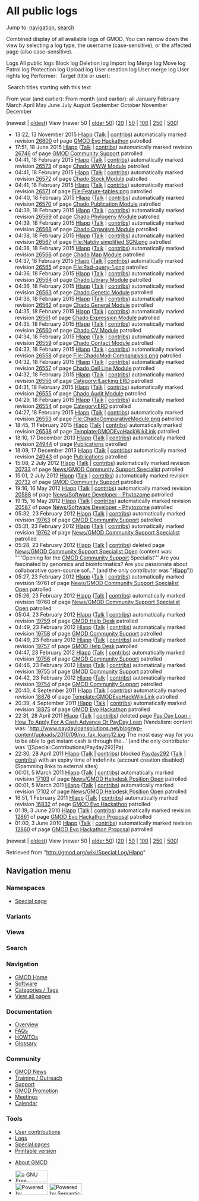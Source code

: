 <div id="mw-page-base" class="noprint">

</div>

<div id="mw-head-base" class="noprint">

</div>

<div id="content" class="mw-body" role="main">

<span id="top"></span>

<div id="mw-js-message" style="display:none;">

</div>



# <span dir="auto">All public logs</span>

<div id="bodyContent">

<div id="contentSub">

</div>

<div id="jump-to-nav" class="mw-jump">

Jump to: [navigation](#mw-navigation), [search](#p-search)

</div>

<div id="mw-content-text">

Combined display of all available logs of GMOD. You can narrow down the
view by selecting a log type, the username (case-sensitive), or the
affected page (also case-sensitive).

Logs All public logs Block log Deletion log Import log Merge log Move
log Patrol log Protection log Upload log User creation log User merge
log User rights log <span style="white-space: nowrap">Performer: </span>
<span style="white-space: nowrap">Target (title or user): </span>

 Search titles starting with this text

From year (and earlier): From month (and earlier): all January February
March April May June July August September October November December

(newest \| <a
href="/mediawiki/index.php?title=Special:Log/Hlapp&amp;dir=prev&amp;type=&amp;user=Hlapp"
class="mw-lastlink" rel="last" title="Special:Log/Hlapp">oldest</a>)
View (newer 50 \| <a
href="/mediawiki/index.php?title=Special:Log/Hlapp&amp;offset=20100603010043&amp;type=&amp;user=Hlapp"
class="mw-nextlink" rel="next" title="Special:Log/Hlapp">older 50</a>)
(<a
href="/mediawiki/index.php?title=Special:Log/Hlapp&amp;offset=&amp;limit=20&amp;type=&amp;user=Hlapp"
class="mw-numlink" title="Special:Log/Hlapp">20</a> \| <a
href="/mediawiki/index.php?title=Special:Log/Hlapp&amp;offset=&amp;limit=50&amp;type=&amp;user=Hlapp"
class="mw-numlink" title="Special:Log/Hlapp">50</a> \| <a
href="/mediawiki/index.php?title=Special:Log/Hlapp&amp;offset=&amp;limit=100&amp;type=&amp;user=Hlapp"
class="mw-numlink" title="Special:Log/Hlapp">100</a> \| <a
href="/mediawiki/index.php?title=Special:Log/Hlapp&amp;offset=&amp;limit=250&amp;type=&amp;user=Hlapp"
class="mw-numlink" title="Special:Log/Hlapp">250</a> \| <a
href="/mediawiki/index.php?title=Special:Log/Hlapp&amp;offset=&amp;limit=500&amp;type=&amp;user=Hlapp"
class="mw-numlink" title="Special:Log/Hlapp">500</a>)

- 13:22, 13 November 2015 <a href="/wiki/User:Hlapp" class="mw-userlink"
  title="User:Hlapp">Hlapp</a> <span class="mw-usertoollinks">(<a
  href="/mediawiki/index.php?title=User_talk:Hlapp&amp;action=edit&amp;redlink=1"
  class="new" title="User talk:Hlapp (page does not exist)">Talk</a> \|
  [contribs](/wiki/Special:Contributions/Hlapp "Special:Contributions/Hlapp"))</span>
  automatically marked revision
  [26800](/mediawiki/index.php?title=GMOD_Evo_Hackathon&oldid=26800&diff=prev "GMOD Evo Hackathon")
  of page [GMOD Evo
  Hackathon](/wiki/GMOD_Evo_Hackathon "GMOD Evo Hackathon") patrolled
- 17:51, 18 June 2015 <a href="/wiki/User:Hlapp" class="mw-userlink"
  title="User:Hlapp">Hlapp</a> <span class="mw-usertoollinks">(<a
  href="/mediawiki/index.php?title=User_talk:Hlapp&amp;action=edit&amp;redlink=1"
  class="new" title="User talk:Hlapp (page does not exist)">Talk</a> \|
  [contribs](/wiki/Special:Contributions/Hlapp "Special:Contributions/Hlapp"))</span>
  automatically marked revision
  [26746](/mediawiki/index.php?title=GMOD_Community_Support&oldid=26746&diff=prev "GMOD Community Support")
  of page [GMOD Community
  Support](/wiki/GMOD_Community_Support "GMOD Community Support")
  patrolled
- 04:41, 18 February 2015 <a href="/wiki/User:Hlapp" class="mw-userlink"
  title="User:Hlapp">Hlapp</a> <span class="mw-usertoollinks">(<a
  href="/mediawiki/index.php?title=User_talk:Hlapp&amp;action=edit&amp;redlink=1"
  class="new" title="User talk:Hlapp (page does not exist)">Talk</a> \|
  [contribs](/wiki/Special:Contributions/Hlapp "Special:Contributions/Hlapp"))</span>
  automatically marked revision
  [26573](/mediawiki/index.php?title=Chado_WWW_Module&oldid=26573&diff=prev "Chado WWW Module")
  of page [Chado WWW Module](/wiki/Chado_WWW_Module "Chado WWW Module")
  patrolled
- 04:41, 18 February 2015 <a href="/wiki/User:Hlapp" class="mw-userlink"
  title="User:Hlapp">Hlapp</a> <span class="mw-usertoollinks">(<a
  href="/mediawiki/index.php?title=User_talk:Hlapp&amp;action=edit&amp;redlink=1"
  class="new" title="User talk:Hlapp (page does not exist)">Talk</a> \|
  [contribs](/wiki/Special:Contributions/Hlapp "Special:Contributions/Hlapp"))</span>
  automatically marked revision
  [26572](/mediawiki/index.php?title=Chado_Stock_Module&oldid=26572&diff=prev "Chado Stock Module")
  of page [Chado Stock
  Module](/wiki/Chado_Stock_Module "Chado Stock Module") patrolled
- 04:41, 18 February 2015 <a href="/wiki/User:Hlapp" class="mw-userlink"
  title="User:Hlapp">Hlapp</a> <span class="mw-usertoollinks">(<a
  href="/mediawiki/index.php?title=User_talk:Hlapp&amp;action=edit&amp;redlink=1"
  class="new" title="User talk:Hlapp (page does not exist)">Talk</a> \|
  [contribs](/wiki/Special:Contributions/Hlapp "Special:Contributions/Hlapp"))</span>
  automatically marked revision
  [26571](/mediawiki/index.php?title=File:Feature-tables.png&oldid=26571&diff=prev "File:Feature-tables.png")
  of page
  [File:Feature-tables.png](/wiki/File:Feature-tables.png "File:Feature-tables.png")
  patrolled
- 04:40, 18 February 2015 <a href="/wiki/User:Hlapp" class="mw-userlink"
  title="User:Hlapp">Hlapp</a> <span class="mw-usertoollinks">(<a
  href="/mediawiki/index.php?title=User_talk:Hlapp&amp;action=edit&amp;redlink=1"
  class="new" title="User talk:Hlapp (page does not exist)">Talk</a> \|
  [contribs](/wiki/Special:Contributions/Hlapp "Special:Contributions/Hlapp"))</span>
  automatically marked revision
  [26570](/mediawiki/index.php?title=Chado_Publication_Module&oldid=26570&diff=prev "Chado Publication Module")
  of page [Chado Publication
  Module](/wiki/Chado_Publication_Module "Chado Publication Module")
  patrolled
- 04:39, 18 February 2015 <a href="/wiki/User:Hlapp" class="mw-userlink"
  title="User:Hlapp">Hlapp</a> <span class="mw-usertoollinks">(<a
  href="/mediawiki/index.php?title=User_talk:Hlapp&amp;action=edit&amp;redlink=1"
  class="new" title="User talk:Hlapp (page does not exist)">Talk</a> \|
  [contribs](/wiki/Special:Contributions/Hlapp "Special:Contributions/Hlapp"))</span>
  automatically marked revision
  [26569](/mediawiki/index.php?title=Chado_Phylogeny_Module&oldid=26569&diff=prev "Chado Phylogeny Module")
  of page [Chado Phylogeny
  Module](/wiki/Chado_Phylogeny_Module "Chado Phylogeny Module")
  patrolled
- 04:39, 18 February 2015 <a href="/wiki/User:Hlapp" class="mw-userlink"
  title="User:Hlapp">Hlapp</a> <span class="mw-usertoollinks">(<a
  href="/mediawiki/index.php?title=User_talk:Hlapp&amp;action=edit&amp;redlink=1"
  class="new" title="User talk:Hlapp (page does not exist)">Talk</a> \|
  [contribs](/wiki/Special:Contributions/Hlapp "Special:Contributions/Hlapp"))</span>
  automatically marked revision
  [26568](/mediawiki/index.php?title=Chado_Organism_Module&oldid=26568&diff=prev "Chado Organism Module")
  of page [Chado Organism
  Module](/wiki/Chado_Organism_Module "Chado Organism Module") patrolled
- 04:38, 18 February 2015 <a href="/wiki/User:Hlapp" class="mw-userlink"
  title="User:Hlapp">Hlapp</a> <span class="mw-usertoollinks">(<a
  href="/mediawiki/index.php?title=User_talk:Hlapp&amp;action=edit&amp;redlink=1"
  class="new" title="User talk:Hlapp (page does not exist)">Talk</a> \|
  [contribs](/wiki/Special:Contributions/Hlapp "Special:Contributions/Hlapp"))</span>
  automatically marked revision
  [26567](/mediawiki/index.php?title=File:Natdiv_simplified_SGN.png&oldid=26567&diff=prev "File:Natdiv simplified SGN.png")
  of page [File:Natdiv simplified
  SGN.png](/wiki/File:Natdiv_simplified_SGN.png "File:Natdiv simplified SGN.png")
  patrolled
- 04:38, 18 February 2015 <a href="/wiki/User:Hlapp" class="mw-userlink"
  title="User:Hlapp">Hlapp</a> <span class="mw-usertoollinks">(<a
  href="/mediawiki/index.php?title=User_talk:Hlapp&amp;action=edit&amp;redlink=1"
  class="new" title="User talk:Hlapp (page does not exist)">Talk</a> \|
  [contribs](/wiki/Special:Contributions/Hlapp "Special:Contributions/Hlapp"))</span>
  automatically marked revision
  [26566](/mediawiki/index.php?title=Chado_Map_Module&oldid=26566&diff=prev "Chado Map Module")
  of page [Chado Map Module](/wiki/Chado_Map_Module "Chado Map Module")
  patrolled
- 04:37, 18 February 2015 <a href="/wiki/User:Hlapp" class="mw-userlink"
  title="User:Hlapp">Hlapp</a> <span class="mw-usertoollinks">(<a
  href="/mediawiki/index.php?title=User_talk:Hlapp&amp;action=edit&amp;redlink=1"
  class="new" title="User talk:Hlapp (page does not exist)">Talk</a> \|
  [contribs](/wiki/Special:Contributions/Hlapp "Special:Contributions/Hlapp"))</span>
  automatically marked revision
  [26565](/mediawiki/index.php?title=File:Rad-query-1.png&oldid=26565&diff=prev "File:Rad-query-1.png")
  of page
  [File:Rad-query-1.png](/wiki/File:Rad-query-1.png "File:Rad-query-1.png")
  patrolled
- 04:36, 18 February 2015 <a href="/wiki/User:Hlapp" class="mw-userlink"
  title="User:Hlapp">Hlapp</a> <span class="mw-usertoollinks">(<a
  href="/mediawiki/index.php?title=User_talk:Hlapp&amp;action=edit&amp;redlink=1"
  class="new" title="User talk:Hlapp (page does not exist)">Talk</a> \|
  [contribs](/wiki/Special:Contributions/Hlapp "Special:Contributions/Hlapp"))</span>
  automatically marked revision
  [26564](/mediawiki/index.php?title=Chado_Library_Module&oldid=26564&diff=prev "Chado Library Module")
  of page [Chado Library
  Module](/wiki/Chado_Library_Module "Chado Library Module") patrolled
- 04:36, 18 February 2015 <a href="/wiki/User:Hlapp" class="mw-userlink"
  title="User:Hlapp">Hlapp</a> <span class="mw-usertoollinks">(<a
  href="/mediawiki/index.php?title=User_talk:Hlapp&amp;action=edit&amp;redlink=1"
  class="new" title="User talk:Hlapp (page does not exist)">Talk</a> \|
  [contribs](/wiki/Special:Contributions/Hlapp "Special:Contributions/Hlapp"))</span>
  automatically marked revision
  [26563](/mediawiki/index.php?title=Chado_Genetic_Module&oldid=26563&diff=prev "Chado Genetic Module")
  of page [Chado Genetic
  Module](/wiki/Chado_Genetic_Module "Chado Genetic Module") patrolled
- 04:36, 18 February 2015 <a href="/wiki/User:Hlapp" class="mw-userlink"
  title="User:Hlapp">Hlapp</a> <span class="mw-usertoollinks">(<a
  href="/mediawiki/index.php?title=User_talk:Hlapp&amp;action=edit&amp;redlink=1"
  class="new" title="User talk:Hlapp (page does not exist)">Talk</a> \|
  [contribs](/wiki/Special:Contributions/Hlapp "Special:Contributions/Hlapp"))</span>
  automatically marked revision
  [26562](/mediawiki/index.php?title=Chado_General_Module&oldid=26562&diff=prev "Chado General Module")
  of page [Chado General
  Module](/wiki/Chado_General_Module "Chado General Module") patrolled
- 04:35, 18 February 2015 <a href="/wiki/User:Hlapp" class="mw-userlink"
  title="User:Hlapp">Hlapp</a> <span class="mw-usertoollinks">(<a
  href="/mediawiki/index.php?title=User_talk:Hlapp&amp;action=edit&amp;redlink=1"
  class="new" title="User talk:Hlapp (page does not exist)">Talk</a> \|
  [contribs](/wiki/Special:Contributions/Hlapp "Special:Contributions/Hlapp"))</span>
  automatically marked revision
  [26561](/mediawiki/index.php?title=Chado_Expression_Module&oldid=26561&diff=prev "Chado Expression Module")
  of page [Chado Expression
  Module](/wiki/Chado_Expression_Module "Chado Expression Module")
  patrolled
- 04:35, 18 February 2015 <a href="/wiki/User:Hlapp" class="mw-userlink"
  title="User:Hlapp">Hlapp</a> <span class="mw-usertoollinks">(<a
  href="/mediawiki/index.php?title=User_talk:Hlapp&amp;action=edit&amp;redlink=1"
  class="new" title="User talk:Hlapp (page does not exist)">Talk</a> \|
  [contribs](/wiki/Special:Contributions/Hlapp "Special:Contributions/Hlapp"))</span>
  automatically marked revision
  [26560](/mediawiki/index.php?title=Chado_CV_Module&oldid=26560&diff=prev "Chado CV Module")
  of page [Chado CV Module](/wiki/Chado_CV_Module "Chado CV Module")
  patrolled
- 04:34, 18 February 2015 <a href="/wiki/User:Hlapp" class="mw-userlink"
  title="User:Hlapp">Hlapp</a> <span class="mw-usertoollinks">(<a
  href="/mediawiki/index.php?title=User_talk:Hlapp&amp;action=edit&amp;redlink=1"
  class="new" title="User talk:Hlapp (page does not exist)">Talk</a> \|
  [contribs](/wiki/Special:Contributions/Hlapp "Special:Contributions/Hlapp"))</span>
  automatically marked revision
  [26559](/mediawiki/index.php?title=Chado_Contact_Module&oldid=26559&diff=prev "Chado Contact Module")
  of page [Chado Contact
  Module](/wiki/Chado_Contact_Module "Chado Contact Module") patrolled
- 04:33, 18 February 2015 <a href="/wiki/User:Hlapp" class="mw-userlink"
  title="User:Hlapp">Hlapp</a> <span class="mw-usertoollinks">(<a
  href="/mediawiki/index.php?title=User_talk:Hlapp&amp;action=edit&amp;redlink=1"
  class="new" title="User talk:Hlapp (page does not exist)">Talk</a> \|
  [contribs](/wiki/Special:Contributions/Hlapp "Special:Contributions/Hlapp"))</span>
  automatically marked revision
  [26558](/mediawiki/index.php?title=File:ChadoMod-Companalysis.png&oldid=26558&diff=prev "File:ChadoMod-Companalysis.png")
  of page
  [File:ChadoMod-Companalysis.png](/wiki/File:ChadoMod-Companalysis.png "File:ChadoMod-Companalysis.png")
  patrolled
- 04:32, 18 February 2015 <a href="/wiki/User:Hlapp" class="mw-userlink"
  title="User:Hlapp">Hlapp</a> <span class="mw-usertoollinks">(<a
  href="/mediawiki/index.php?title=User_talk:Hlapp&amp;action=edit&amp;redlink=1"
  class="new" title="User talk:Hlapp (page does not exist)">Talk</a> \|
  [contribs](/wiki/Special:Contributions/Hlapp "Special:Contributions/Hlapp"))</span>
  automatically marked revision
  [26557](/mediawiki/index.php?title=Chado_Cell_Line_Module&oldid=26557&diff=prev "Chado Cell Line Module")
  of page [Chado Cell Line
  Module](/wiki/Chado_Cell_Line_Module "Chado Cell Line Module")
  patrolled
- 04:32, 18 February 2015 <a href="/wiki/User:Hlapp" class="mw-userlink"
  title="User:Hlapp">Hlapp</a> <span class="mw-usertoollinks">(<a
  href="/mediawiki/index.php?title=User_talk:Hlapp&amp;action=edit&amp;redlink=1"
  class="new" title="User talk:Hlapp (page does not exist)">Talk</a> \|
  [contribs](/wiki/Special:Contributions/Hlapp "Special:Contributions/Hlapp"))</span>
  automatically marked revision
  [26556](/mediawiki/index.php?title=Category:!Lacking_ERD&oldid=26556&diff=prev "Category:!Lacking ERD")
  of page [Category:!Lacking
  ERD](/wiki/Category:!Lacking_ERD "Category:!Lacking ERD") patrolled
- 04:31, 18 February 2015 <a href="/wiki/User:Hlapp" class="mw-userlink"
  title="User:Hlapp">Hlapp</a> <span class="mw-usertoollinks">(<a
  href="/mediawiki/index.php?title=User_talk:Hlapp&amp;action=edit&amp;redlink=1"
  class="new" title="User talk:Hlapp (page does not exist)">Talk</a> \|
  [contribs](/wiki/Special:Contributions/Hlapp "Special:Contributions/Hlapp"))</span>
  automatically marked revision
  [26555](/mediawiki/index.php?title=Chado_Audit_Module&oldid=26555&diff=prev "Chado Audit Module")
  of page [Chado Audit
  Module](/wiki/Chado_Audit_Module "Chado Audit Module") patrolled
- 04:29, 18 February 2015 <a href="/wiki/User:Hlapp" class="mw-userlink"
  title="User:Hlapp">Hlapp</a> <span class="mw-usertoollinks">(<a
  href="/mediawiki/index.php?title=User_talk:Hlapp&amp;action=edit&amp;redlink=1"
  class="new" title="User talk:Hlapp (page does not exist)">Talk</a> \|
  [contribs](/wiki/Special:Contributions/Hlapp "Special:Contributions/Hlapp"))</span>
  automatically marked revision
  [26554](/mediawiki/index.php?title=Category:ERD&oldid=26554&diff=prev "Category:ERD")
  of page [Category:ERD](/wiki/Category:ERD "Category:ERD") patrolled
- 04:27, 18 February 2015 <a href="/wiki/User:Hlapp" class="mw-userlink"
  title="User:Hlapp">Hlapp</a> <span class="mw-usertoollinks">(<a
  href="/mediawiki/index.php?title=User_talk:Hlapp&amp;action=edit&amp;redlink=1"
  class="new" title="User talk:Hlapp (page does not exist)">Talk</a> \|
  [contribs](/wiki/Special:Contributions/Hlapp "Special:Contributions/Hlapp"))</span>
  automatically marked revision
  [26553](/mediawiki/index.php?title=File:ChadoComparativeModule.png&oldid=26553&diff=prev "File:ChadoComparativeModule.png")
  of page
  [File:ChadoComparativeModule.png](/wiki/File:ChadoComparativeModule.png "File:ChadoComparativeModule.png")
  patrolled
- 18:45, 11 February 2015 <a href="/wiki/User:Hlapp" class="mw-userlink"
  title="User:Hlapp">Hlapp</a> <span class="mw-usertoollinks">(<a
  href="/mediawiki/index.php?title=User_talk:Hlapp&amp;action=edit&amp;redlink=1"
  class="new" title="User talk:Hlapp (page does not exist)">Talk</a> \|
  [contribs](/wiki/Special:Contributions/Hlapp "Special:Contributions/Hlapp"))</span>
  automatically marked revision
  [26538](/mediawiki/index.php?title=Template:GMODEvoHackWikiLink&oldid=26538&diff=prev "Template:GMODEvoHackWikiLink")
  of page
  [Template:GMODEvoHackWikiLink](/wiki/Template:GMODEvoHackWikiLink "Template:GMODEvoHackWikiLink")
  patrolled
- 18:10, 17 December 2013 <a href="/wiki/User:Hlapp" class="mw-userlink"
  title="User:Hlapp">Hlapp</a> <span class="mw-usertoollinks">(<a
  href="/mediawiki/index.php?title=User_talk:Hlapp&amp;action=edit&amp;redlink=1"
  class="new" title="User talk:Hlapp (page does not exist)">Talk</a> \|
  [contribs](/wiki/Special:Contributions/Hlapp "Special:Contributions/Hlapp"))</span>
  automatically marked revision
  [24944](/mediawiki/index.php?title=Publications&oldid=24944&diff=prev "Publications")
  of page [Publications](/wiki/Publications "Publications") patrolled
- 18:09, 17 December 2013 <a href="/wiki/User:Hlapp" class="mw-userlink"
  title="User:Hlapp">Hlapp</a> <span class="mw-usertoollinks">(<a
  href="/mediawiki/index.php?title=User_talk:Hlapp&amp;action=edit&amp;redlink=1"
  class="new" title="User talk:Hlapp (page does not exist)">Talk</a> \|
  [contribs](/wiki/Special:Contributions/Hlapp "Special:Contributions/Hlapp"))</span>
  automatically marked revision
  [24943](/mediawiki/index.php?title=Publications&oldid=24943&diff=prev "Publications")
  of page [Publications](/wiki/Publications "Publications") patrolled
- 15:08, 2 July 2012 <a href="/wiki/User:Hlapp" class="mw-userlink"
  title="User:Hlapp">Hlapp</a> <span class="mw-usertoollinks">(<a
  href="/mediawiki/index.php?title=User_talk:Hlapp&amp;action=edit&amp;redlink=1"
  class="new" title="User talk:Hlapp (page does not exist)">Talk</a> \|
  [contribs](/wiki/Special:Contributions/Hlapp "Special:Contributions/Hlapp"))</span>
  automatically marked revision
  [20733](/mediawiki/index.php?title=News/GMOD_Community_Support_Specialist&oldid=20733&diff=prev "News/GMOD Community Support Specialist")
  of page [News/GMOD Community Support
  Specialist](/wiki/News/GMOD_Community_Support_Specialist "News/GMOD Community Support Specialist")
  patrolled
- 15:01, 2 July 2012 <a href="/wiki/User:Hlapp" class="mw-userlink"
  title="User:Hlapp">Hlapp</a> <span class="mw-usertoollinks">(<a
  href="/mediawiki/index.php?title=User_talk:Hlapp&amp;action=edit&amp;redlink=1"
  class="new" title="User talk:Hlapp (page does not exist)">Talk</a> \|
  [contribs](/wiki/Special:Contributions/Hlapp "Special:Contributions/Hlapp"))</span>
  automatically marked revision
  [20732](/mediawiki/index.php?title=GMOD_Community_Support&oldid=20732&diff=prev "GMOD Community Support")
  of page [GMOD Community
  Support](/wiki/GMOD_Community_Support "GMOD Community Support")
  patrolled
- 19:16, 16 May 2012 <a href="/wiki/User:Hlapp" class="mw-userlink"
  title="User:Hlapp">Hlapp</a> <span class="mw-usertoollinks">(<a
  href="/mediawiki/index.php?title=User_talk:Hlapp&amp;action=edit&amp;redlink=1"
  class="new" title="User talk:Hlapp (page does not exist)">Talk</a> \|
  [contribs](/wiki/Special:Contributions/Hlapp "Special:Contributions/Hlapp"))</span>
  automatically marked revision
  [20588](/mediawiki/index.php?title=News/Software_Developer_-_Phytozome&oldid=20588&diff=prev "News/Software Developer - Phytozome")
  of page [News/Software Developer -
  Phytozome](/wiki/News/Software_Developer_-_Phytozome "News/Software Developer - Phytozome")
  patrolled
- 19:15, 16 May 2012 <a href="/wiki/User:Hlapp" class="mw-userlink"
  title="User:Hlapp">Hlapp</a> <span class="mw-usertoollinks">(<a
  href="/mediawiki/index.php?title=User_talk:Hlapp&amp;action=edit&amp;redlink=1"
  class="new" title="User talk:Hlapp (page does not exist)">Talk</a> \|
  [contribs](/wiki/Special:Contributions/Hlapp "Special:Contributions/Hlapp"))</span>
  automatically marked revision
  [20587](/mediawiki/index.php?title=News/Software_Developer_-_Phytozome&oldid=20587&diff=prev "News/Software Developer - Phytozome")
  of page [News/Software Developer -
  Phytozome](/wiki/News/Software_Developer_-_Phytozome "News/Software Developer - Phytozome")
  patrolled
- 05:32, 23 February 2012 <a href="/wiki/User:Hlapp" class="mw-userlink"
  title="User:Hlapp">Hlapp</a> <span class="mw-usertoollinks">(<a
  href="/mediawiki/index.php?title=User_talk:Hlapp&amp;action=edit&amp;redlink=1"
  class="new" title="User talk:Hlapp (page does not exist)">Talk</a> \|
  [contribs](/wiki/Special:Contributions/Hlapp "Special:Contributions/Hlapp"))</span>
  automatically marked revision
  [19763](/mediawiki/index.php?title=GMOD_Community_Support&oldid=19763&diff=prev "GMOD Community Support")
  of page [GMOD Community
  Support](/wiki/GMOD_Community_Support "GMOD Community Support")
  patrolled
- 05:31, 23 February 2012 <a href="/wiki/User:Hlapp" class="mw-userlink"
  title="User:Hlapp">Hlapp</a> <span class="mw-usertoollinks">(<a
  href="/mediawiki/index.php?title=User_talk:Hlapp&amp;action=edit&amp;redlink=1"
  class="new" title="User talk:Hlapp (page does not exist)">Talk</a> \|
  [contribs](/wiki/Special:Contributions/Hlapp "Special:Contributions/Hlapp"))</span>
  automatically marked revision
  [19762](/mediawiki/index.php?title=News/GMOD_Community_Support_Specialist&oldid=19762&diff=prev "News/GMOD Community Support Specialist")
  of page [News/GMOD Community Support
  Specialist](/wiki/News/GMOD_Community_Support_Specialist "News/GMOD Community Support Specialist")
  patrolled
- 05:28, 23 February 2012 <a href="/wiki/User:Hlapp" class="mw-userlink"
  title="User:Hlapp">Hlapp</a> <span class="mw-usertoollinks">(<a
  href="/mediawiki/index.php?title=User_talk:Hlapp&amp;action=edit&amp;redlink=1"
  class="new" title="User talk:Hlapp (page does not exist)">Talk</a> \|
  [contribs](/wiki/Special:Contributions/Hlapp "Special:Contributions/Hlapp"))</span>
  deleted page <a
  href="/mediawiki/index.php?title=News/GMOD_Community_Support_Specialist_Open&amp;action=edit&amp;redlink=1"
  class="new"
  title="News/GMOD Community Support Specialist Open (page does not exist)">News/GMOD
  Community Support Specialist Open</a> <span class="comment">(content
  was: "'''Opening for the [GMOD Community
  Support](/wiki/GMOD_Community_Support "GMOD Community Support")
  Specialist''' Are you fascinated by genomics and bioinformatics? Are
  you passionate about collaborative open-source sof…" (and the only
  contributor was
  "[Hlapp](/wiki/Special:Contributions/Hlapp "Special:Contributions/Hlapp")"))</span>
- 05:27, 23 February 2012 <a href="/wiki/User:Hlapp" class="mw-userlink"
  title="User:Hlapp">Hlapp</a> <span class="mw-usertoollinks">(<a
  href="/mediawiki/index.php?title=User_talk:Hlapp&amp;action=edit&amp;redlink=1"
  class="new" title="User talk:Hlapp (page does not exist)">Talk</a> \|
  [contribs](/wiki/Special:Contributions/Hlapp "Special:Contributions/Hlapp"))</span>
  automatically marked revision 19761 of page <a
  href="/mediawiki/index.php?title=News/GMOD_Community_Support_Specialist_Open&amp;action=edit&amp;redlink=1"
  class="new"
  title="News/GMOD Community Support Specialist Open (page does not exist)">News/GMOD
  Community Support Specialist Open</a> patrolled
- 05:26, 23 February 2012 <a href="/wiki/User:Hlapp" class="mw-userlink"
  title="User:Hlapp">Hlapp</a> <span class="mw-usertoollinks">(<a
  href="/mediawiki/index.php?title=User_talk:Hlapp&amp;action=edit&amp;redlink=1"
  class="new" title="User talk:Hlapp (page does not exist)">Talk</a> \|
  [contribs](/wiki/Special:Contributions/Hlapp "Special:Contributions/Hlapp"))</span>
  automatically marked revision 19760 of page <a
  href="/mediawiki/index.php?title=News/GMOD_Community_Support_Specialist_Open&amp;action=edit&amp;redlink=1"
  class="new"
  title="News/GMOD Community Support Specialist Open (page does not exist)">News/GMOD
  Community Support Specialist Open</a> patrolled
- 05:04, 23 February 2012 <a href="/wiki/User:Hlapp" class="mw-userlink"
  title="User:Hlapp">Hlapp</a> <span class="mw-usertoollinks">(<a
  href="/mediawiki/index.php?title=User_talk:Hlapp&amp;action=edit&amp;redlink=1"
  class="new" title="User talk:Hlapp (page does not exist)">Talk</a> \|
  [contribs](/wiki/Special:Contributions/Hlapp "Special:Contributions/Hlapp"))</span>
  automatically marked revision
  [19759](/mediawiki/index.php?title=GMOD_Help_Desk&oldid=19759&diff=prev "GMOD Help Desk")
  of page [GMOD Help Desk](/wiki/GMOD_Help_Desk "GMOD Help Desk")
  patrolled
- 04:49, 23 February 2012 <a href="/wiki/User:Hlapp" class="mw-userlink"
  title="User:Hlapp">Hlapp</a> <span class="mw-usertoollinks">(<a
  href="/mediawiki/index.php?title=User_talk:Hlapp&amp;action=edit&amp;redlink=1"
  class="new" title="User talk:Hlapp (page does not exist)">Talk</a> \|
  [contribs](/wiki/Special:Contributions/Hlapp "Special:Contributions/Hlapp"))</span>
  automatically marked revision
  [19758](/mediawiki/index.php?title=GMOD_Community_Support&oldid=19758&diff=prev "GMOD Community Support")
  of page [GMOD Community
  Support](/wiki/GMOD_Community_Support "GMOD Community Support")
  patrolled
- 04:49, 23 February 2012 <a href="/wiki/User:Hlapp" class="mw-userlink"
  title="User:Hlapp">Hlapp</a> <span class="mw-usertoollinks">(<a
  href="/mediawiki/index.php?title=User_talk:Hlapp&amp;action=edit&amp;redlink=1"
  class="new" title="User talk:Hlapp (page does not exist)">Talk</a> \|
  [contribs](/wiki/Special:Contributions/Hlapp "Special:Contributions/Hlapp"))</span>
  automatically marked revision
  [19757](/mediawiki/index.php?title=GMOD_Help_Desk&oldid=19757&diff=prev "GMOD Help Desk")
  of page [GMOD Help Desk](/wiki/GMOD_Help_Desk "GMOD Help Desk")
  patrolled
- 04:47, 23 February 2012 <a href="/wiki/User:Hlapp" class="mw-userlink"
  title="User:Hlapp">Hlapp</a> <span class="mw-usertoollinks">(<a
  href="/mediawiki/index.php?title=User_talk:Hlapp&amp;action=edit&amp;redlink=1"
  class="new" title="User talk:Hlapp (page does not exist)">Talk</a> \|
  [contribs](/wiki/Special:Contributions/Hlapp "Special:Contributions/Hlapp"))</span>
  automatically marked revision
  [19756](/mediawiki/index.php?title=GMOD_Community_Support&oldid=19756&diff=prev "GMOD Community Support")
  of page [GMOD Community
  Support](/wiki/GMOD_Community_Support "GMOD Community Support")
  patrolled
- 04:46, 23 February 2012 <a href="/wiki/User:Hlapp" class="mw-userlink"
  title="User:Hlapp">Hlapp</a> <span class="mw-usertoollinks">(<a
  href="/mediawiki/index.php?title=User_talk:Hlapp&amp;action=edit&amp;redlink=1"
  class="new" title="User talk:Hlapp (page does not exist)">Talk</a> \|
  [contribs](/wiki/Special:Contributions/Hlapp "Special:Contributions/Hlapp"))</span>
  automatically marked revision
  [19755](/mediawiki/index.php?title=GMOD_Community_Support&oldid=19755&diff=prev "GMOD Community Support")
  of page [GMOD Community
  Support](/wiki/GMOD_Community_Support "GMOD Community Support")
  patrolled
- 04:42, 23 February 2012 <a href="/wiki/User:Hlapp" class="mw-userlink"
  title="User:Hlapp">Hlapp</a> <span class="mw-usertoollinks">(<a
  href="/mediawiki/index.php?title=User_talk:Hlapp&amp;action=edit&amp;redlink=1"
  class="new" title="User talk:Hlapp (page does not exist)">Talk</a> \|
  [contribs](/wiki/Special:Contributions/Hlapp "Special:Contributions/Hlapp"))</span>
  automatically marked revision
  [19754](/mediawiki/index.php?title=GMOD_Community_Support&oldid=19754&diff=prev "GMOD Community Support")
  of page [GMOD Community
  Support](/wiki/GMOD_Community_Support "GMOD Community Support")
  patrolled
- 20:40, 4 September 2011 <a href="/wiki/User:Hlapp" class="mw-userlink"
  title="User:Hlapp">Hlapp</a> <span class="mw-usertoollinks">(<a
  href="/mediawiki/index.php?title=User_talk:Hlapp&amp;action=edit&amp;redlink=1"
  class="new" title="User talk:Hlapp (page does not exist)">Talk</a> \|
  [contribs](/wiki/Special:Contributions/Hlapp "Special:Contributions/Hlapp"))</span>
  automatically marked revision
  [18876](/mediawiki/index.php?title=Template:GMODEvoHackWikiLink&oldid=18876&diff=prev "Template:GMODEvoHackWikiLink")
  of page
  [Template:GMODEvoHackWikiLink](/wiki/Template:GMODEvoHackWikiLink "Template:GMODEvoHackWikiLink")
  patrolled
- 20:39, 4 September 2011 <a href="/wiki/User:Hlapp" class="mw-userlink"
  title="User:Hlapp">Hlapp</a> <span class="mw-usertoollinks">(<a
  href="/mediawiki/index.php?title=User_talk:Hlapp&amp;action=edit&amp;redlink=1"
  class="new" title="User talk:Hlapp (page does not exist)">Talk</a> \|
  [contribs](/wiki/Special:Contributions/Hlapp "Special:Contributions/Hlapp"))</span>
  automatically marked revision
  [18875](/mediawiki/index.php?title=GMOD_Evo_Hackathon&oldid=18875&diff=prev "GMOD Evo Hackathon")
  of page [GMOD Evo
  Hackathon](/wiki/GMOD_Evo_Hackathon "GMOD Evo Hackathon") patrolled
- 22:31, 28 April 2011 <a href="/wiki/User:Hlapp" class="mw-userlink"
  title="User:Hlapp">Hlapp</a> <span class="mw-usertoollinks">(<a
  href="/mediawiki/index.php?title=User_talk:Hlapp&amp;action=edit&amp;redlink=1"
  class="new" title="User talk:Hlapp (page does not exist)">Talk</a> \|
  [contribs](/wiki/Special:Contributions/Hlapp "Special:Contributions/Hlapp"))</span>
  deleted page <a
  href="/mediawiki/index.php?title=Pay_Day_Loan_-_How_To_Apply_For_A_Cash_Advance_Or_PayDay_Loan&amp;action=edit&amp;redlink=1"
  class="new"
  title="Pay Day Loan - How To Apply For A Cash Advance Or PayDay Loan (page does not exist)">Pay
  Day Loan - How To Apply For A Cash Advance Or PayDay Loan</a>
  <span class="comment">(Vandalism: content was:
  'http://www.paydayloansolutions.net/blog/wp-content/uploads/2010/09/no_fax_loans12.jpg
  The most easy way for you to be able to get instant cash is through
  the...' (and the only contributor was
  '\[\[Special:Contributions/Payday292\|Pa)</span>
- 22:30, 28 April 2011 <a href="/wiki/User:Hlapp" class="mw-userlink"
  title="User:Hlapp">Hlapp</a> <span class="mw-usertoollinks">(<a
  href="/mediawiki/index.php?title=User_talk:Hlapp&amp;action=edit&amp;redlink=1"
  class="new" title="User talk:Hlapp (page does not exist)">Talk</a> \|
  [contribs](/wiki/Special:Contributions/Hlapp "Special:Contributions/Hlapp"))</span>
  blocked <a
  href="/mediawiki/index.php?title=User:Payday292&amp;action=edit&amp;redlink=1"
  class="new mw-userlink"
  title="User:Payday292 (page does not exist)">Payday292</a>
  <span class="mw-usertoollinks">(<a
  href="/mediawiki/index.php?title=User_talk:Payday292&amp;action=edit&amp;redlink=1"
  class="new" title="User talk:Payday292 (page does not exist)">Talk</a>
  \|
  [contribs](/wiki/Special:Contributions/Payday292 "Special:Contributions/Payday292"))</span>
  with an expiry time of <span class="blockExpiry"
  title="‎infinite">indefinite</span> (account creation disabled)
  <span class="comment">(Spamming links to external sites)</span>
- 00:01, 5 March 2011 <a href="/wiki/User:Hlapp" class="mw-userlink"
  title="User:Hlapp">Hlapp</a> <span class="mw-usertoollinks">(<a
  href="/mediawiki/index.php?title=User_talk:Hlapp&amp;action=edit&amp;redlink=1"
  class="new" title="User talk:Hlapp (page does not exist)">Talk</a> \|
  [contribs](/wiki/Special:Contributions/Hlapp "Special:Contributions/Hlapp"))</span>
  automatically marked revision
  [17103](/mediawiki/index.php?title=News/GMOD_Helpdesk_Position_Open&oldid=17103&diff=prev "News/GMOD Helpdesk Position Open")
  of page [News/GMOD Helpdesk Position
  Open](/wiki/News/GMOD_Helpdesk_Position_Open "News/GMOD Helpdesk Position Open")
  patrolled
- 00:01, 5 March 2011 <a href="/wiki/User:Hlapp" class="mw-userlink"
  title="User:Hlapp">Hlapp</a> <span class="mw-usertoollinks">(<a
  href="/mediawiki/index.php?title=User_talk:Hlapp&amp;action=edit&amp;redlink=1"
  class="new" title="User talk:Hlapp (page does not exist)">Talk</a> \|
  [contribs](/wiki/Special:Contributions/Hlapp "Special:Contributions/Hlapp"))</span>
  automatically marked revision
  [17102](/mediawiki/index.php?title=News/GMOD_Helpdesk_Position_Open&oldid=17102&diff=prev "News/GMOD Helpdesk Position Open")
  of page [News/GMOD Helpdesk Position
  Open](/wiki/News/GMOD_Helpdesk_Position_Open "News/GMOD Helpdesk Position Open")
  patrolled
- 16:51, 1 February 2011 <a href="/wiki/User:Hlapp" class="mw-userlink"
  title="User:Hlapp">Hlapp</a> <span class="mw-usertoollinks">(<a
  href="/mediawiki/index.php?title=User_talk:Hlapp&amp;action=edit&amp;redlink=1"
  class="new" title="User talk:Hlapp (page does not exist)">Talk</a> \|
  [contribs](/wiki/Special:Contributions/Hlapp "Special:Contributions/Hlapp"))</span>
  automatically marked revision
  [16832](/mediawiki/index.php?title=GMOD_Evo_Hackathon&oldid=16832&diff=prev "GMOD Evo Hackathon")
  of page [GMOD Evo
  Hackathon](/wiki/GMOD_Evo_Hackathon "GMOD Evo Hackathon") patrolled
- 01:19, 3 June 2010 <a href="/wiki/User:Hlapp" class="mw-userlink"
  title="User:Hlapp">Hlapp</a> <span class="mw-usertoollinks">(<a
  href="/mediawiki/index.php?title=User_talk:Hlapp&amp;action=edit&amp;redlink=1"
  class="new" title="User talk:Hlapp (page does not exist)">Talk</a> \|
  [contribs](/wiki/Special:Contributions/Hlapp "Special:Contributions/Hlapp"))</span>
  automatically marked revision
  [12861](/mediawiki/index.php?title=GMOD_Evo_Hackathon_Proposal&oldid=12861&diff=prev "GMOD Evo Hackathon Proposal")
  of page [GMOD Evo Hackathon
  Proposal](/wiki/GMOD_Evo_Hackathon_Proposal "GMOD Evo Hackathon Proposal")
  patrolled
- 01:00, 3 June 2010 <a href="/wiki/User:Hlapp" class="mw-userlink"
  title="User:Hlapp">Hlapp</a> <span class="mw-usertoollinks">(<a
  href="/mediawiki/index.php?title=User_talk:Hlapp&amp;action=edit&amp;redlink=1"
  class="new" title="User talk:Hlapp (page does not exist)">Talk</a> \|
  [contribs](/wiki/Special:Contributions/Hlapp "Special:Contributions/Hlapp"))</span>
  automatically marked revision
  [12860](/mediawiki/index.php?title=GMOD_Evo_Hackathon_Proposal&oldid=12860&diff=prev "GMOD Evo Hackathon Proposal")
  of page [GMOD Evo Hackathon
  Proposal](/wiki/GMOD_Evo_Hackathon_Proposal "GMOD Evo Hackathon Proposal")
  patrolled

(newest \| <a
href="/mediawiki/index.php?title=Special:Log/Hlapp&amp;dir=prev&amp;type=&amp;user=Hlapp"
class="mw-lastlink" rel="last" title="Special:Log/Hlapp">oldest</a>)
View (newer 50 \| <a
href="/mediawiki/index.php?title=Special:Log/Hlapp&amp;offset=20100603010043&amp;type=&amp;user=Hlapp"
class="mw-nextlink" rel="next" title="Special:Log/Hlapp">older 50</a>)
(<a
href="/mediawiki/index.php?title=Special:Log/Hlapp&amp;offset=&amp;limit=20&amp;type=&amp;user=Hlapp"
class="mw-numlink" title="Special:Log/Hlapp">20</a> \| <a
href="/mediawiki/index.php?title=Special:Log/Hlapp&amp;offset=&amp;limit=50&amp;type=&amp;user=Hlapp"
class="mw-numlink" title="Special:Log/Hlapp">50</a> \| <a
href="/mediawiki/index.php?title=Special:Log/Hlapp&amp;offset=&amp;limit=100&amp;type=&amp;user=Hlapp"
class="mw-numlink" title="Special:Log/Hlapp">100</a> \| <a
href="/mediawiki/index.php?title=Special:Log/Hlapp&amp;offset=&amp;limit=250&amp;type=&amp;user=Hlapp"
class="mw-numlink" title="Special:Log/Hlapp">250</a> \| <a
href="/mediawiki/index.php?title=Special:Log/Hlapp&amp;offset=&amp;limit=500&amp;type=&amp;user=Hlapp"
class="mw-numlink" title="Special:Log/Hlapp">500</a>)

</div>

<div class="printfooter">

Retrieved from "<http://gmod.org/wiki/Special:Log/Hlapp>"

</div>

<div id="catlinks" class="catlinks catlinks-allhidden">

</div>

<div class="visualClear">

</div>

</div>

</div>

<div id="mw-navigation">

## Navigation menu

<div id="mw-head">



<div id="left-navigation">

<div id="p-namespaces" class="vectorTabs" role="navigation"
aria-labelledby="p-namespaces-label">

### Namespaces

- <span id="ca-nstab-special">[Special
  page](/wiki/Special:Log/Hlapp "This is a special page, you cannot edit the page itself")</span>

</div>

<div id="p-variants" class="vectorMenu emptyPortlet" role="navigation"
aria-labelledby="p-variants-label">

### 

### Variants[](#)

<div class="menu">

</div>

</div>

</div>

<div id="right-navigation">

<div id="p-views" class="vectorTabs emptyPortlet" role="navigation"
aria-labelledby="p-views-label">

### Views

</div>



</div>

<div id="p-search" role="search">

### Search

<div id="simpleSearch">

</div>

</div>

</div>

</div>

<div id="mw-panel">

<div id="p-logo" role="banner">

<a href="/wiki/Main_Page"
style="background-image: url(http://gmod.org/images/GMOD-cogs.png);"
title="Visit the main page"></a>

</div>

<div id="p-Navigation" class="portal" role="navigation"
aria-labelledby="p-Navigation-label">

### Navigation

<div class="body">

- <span id="n-GMOD-Home">[GMOD Home](/wiki/Main_Page)</span>
- <span id="n-Software">[Software](/wiki/GMOD_Components)</span>
- <span id="n-Categories-.2F-Tags">[Categories /
  Tags](/wiki/Categories)</span>
- <span id="n-View-all-pages">[View all
  pages](/wiki/Special:AllPages)</span>

</div>

</div>

<div id="p-Documentation" class="portal" role="navigation"
aria-labelledby="p-Documentation-label">

### Documentation

<div class="body">

- <span id="n-Overview">[Overview](/wiki/Overview)</span>
- <span id="n-FAQs">[FAQs](/wiki/Category:FAQ)</span>
- <span id="n-HOWTOs">[HOWTOs](/wiki/Category:HOWTO)</span>
- <span id="n-Glossary">[Glossary](/wiki/Glossary)</span>

</div>

</div>

<div id="p-Community" class="portal" role="navigation"
aria-labelledby="p-Community-label">

### Community

<div class="body">

- <span id="n-GMOD-News">[GMOD News](/wiki/GMOD_News)</span>
- <span id="n-Training-.2F-Outreach">[Training /
  Outreach](/wiki/Training_and_Outreach)</span>
- <span id="n-Support">[Support](/wiki/Support)</span>
- <span id="n-GMOD-Promotion">[GMOD
  Promotion](/wiki/GMOD_Promotion)</span>
- <span id="n-Meetings">[Meetings](/wiki/Meetings)</span>
- <span id="n-Calendar">[Calendar](/wiki/Calendar)</span>

</div>

</div>

<div id="p-tb" class="portal" role="navigation"
aria-labelledby="p-tb-label">

### Tools

<div class="body">

- <span id="t-contributions">[User
  contributions](/wiki/Special:Contributions/Hlapp "A list of contributions of this user")</span>
- <span id="t-log">[Logs](/wiki/Special:Log/Hlapp)</span>
- <span id="t-specialpages"><a href="/wiki/Special:SpecialPages" accesskey="q"
  title="A list of all special pages [q]">Special pages</a></span>
- <span id="t-print"><a href="/mediawiki/index.php?title=Special:Log/Hlapp&amp;printable=yes"
  rel="alternate" accesskey="p"
  title="Printable version of this page [p]">Printable version</a></span>

</div>

</div>

</div>

</div>

<div id="footer" role="contentinfo">

- <span id="footer-places-about">[About
  GMOD](/wiki/GMOD:About "GMOD:About")</span>

<!-- -->

- <span id="footer-copyrightico">[<img src="http://www.gnu.org/graphics/gfdl-logo-small.png" width="88"
  height="31" alt="a GNU Free Documentation License" />](http://www.gnu.org/licenses/fdl-1.3.html)</span>
- <span id="footer-poweredbyico">[<img src="/mediawiki/skins/common/images/poweredby_mediawiki_88x31.png"
  width="88" height="31" alt="Powered by MediaWiki" />](//www.mediawiki.org/)
  [<img
  src="/mediawiki/extensions/SemanticMediaWiki/includes/../resources/images/smw_button.png"
  width="88" height="31" alt="Powered by Semantic MediaWiki" />](https://www.semantic-mediawiki.org/wiki/Semantic_MediaWiki)</span>

<div style="clear:both">

</div>

</div>
